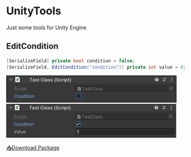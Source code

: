 # UnityTools
Just some tools for Unity Engine

## EditCondition
```cs
[SerializeField] private bool condition = false;
[SerializeField, EditCondition("condition")] private int value = 0;
```
![screenshot condition false](https://github.com/Tequiloutre/UnityTools/blob/main/Screenshots/Screen_EditCondition_False.png?raw=true)
![screenshot condition true](https://github.com/Tequiloutre/UnityTools/blob/main/Screenshots/Screen_EditCondition_True.png?raw=true)

[📥Download Package](https://github.com/Tequiloutre/UnityTools/releases/download/v1/Unity_EditCondition.unitypackage)
